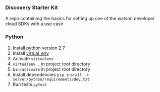 ### Discovery Starter Kit

A repo containing the basics for setting up one of the watson developer cloud SDKs with a use case

### Python

1. Install [python](https://www.python.org/) version 2.7
1. Install [virtual_env](https://virtualenv.pypa.io/en/stable/)
1. Activate `virtualenv`
  1. `virtualenv .` in project root directory
  1. `bin/activate` in project root directory
1. Install dependencies `pip install -r server/python/requirements/dev.txt`
1. Run tests `pytest`
